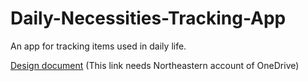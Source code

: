 # Daily-Necessities-Tracking-App
An app for tracking items used in daily life.
  
[Design document](https://northeastern-my.sharepoint.com/:b:/g/personal/xia_jin_northeastern_edu/ERlPb2_erSJHvATR8dgjb8QB060-EI3Q3mpvnSxtGM6cng?e=Rx5Nvx) (This link needs Northeastern account of OneDrive)
